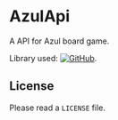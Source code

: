 # AzulApi

A API for Azul board game.

Library used: [![GitHub](https://img.shields.io/badge/GitHub-EvalVis/AzulGameEngine-black?style=flat&logo=github)](https://github.com/EvalVis/AzulGameEngine).

## License

Please read a `LICENSE` file.
